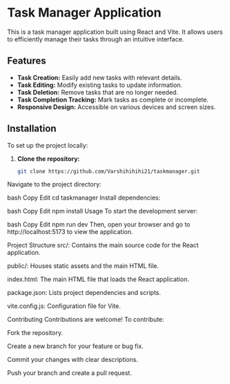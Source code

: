 # Task Manager Application

This is a task manager application built using React and Vite. It allows users to efficiently manage their tasks through an intuitive interface.

## Features

- **Task Creation:** Easily add new tasks with relevant details.
- **Task Editing:** Modify existing tasks to update information.
- **Task Deletion:** Remove tasks that are no longer needed.
- **Task Completion Tracking:** Mark tasks as complete or incomplete.
- **Responsive Design:** Accessible on various devices and screen sizes.

## Installation

To set up the project locally:

1. **Clone the repository:**

   ```bash
   git clone https://github.com/Varshihihihi21/taskmanager.git
Navigate to the project directory:

bash
Copy
Edit
cd taskmanager
Install dependencies:

bash
Copy
Edit
npm install
Usage
To start the development server:

bash
Copy
Edit
npm run dev
Then, open your browser and go to http://localhost:5173 to view the application.

Project Structure
src/: Contains the main source code for the React application.

public/: Houses static assets and the main HTML file.

index.html: The main HTML file that loads the React application.

package.json: Lists project dependencies and scripts.

vite.config.js: Configuration file for Vite.

Contributing
Contributions are welcome! To contribute:

Fork the repository.

Create a new branch for your feature or bug fix.

Commit your changes with clear descriptions.

Push your branch and create a pull request.
